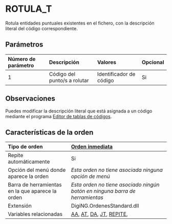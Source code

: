 # ROTULA\_T

Rotula entidades puntuales existentes en el fichero, con la descripción literal del código correspondiente.

## Parámetros

| Número de parámetro | Descripción | Valores | Opcional |
| :--- | :--- | :--- | :--- |
| 1 | Código del punto/s a rolutar | Identificador de código | Si |

## Observaciones

Puedes modificar la descripción literal que está asignada a un código mediante el programa [Editor de tablas de códigos](/digi3d-net/referencia/ventana-de-dibujo/ordenes/r/EditorDeTablasDeCodigos.html).

## Características de la orden

| Tipo de orden | [Orden inmediata](rotula-t.md) |
| :--- | :--- |
| Repite automáticamente | Si |
| Opción del menú donde aparece la orden | _Esta orden no tiene asociada ninguna opción de menú_ |
| Barra de herramientas en la que aparece la orden | _Esta orden no tiene asociado ningún botón en ninguna barra de herramientas_ |
| Extensión | DigiNG.OrdenesStandard.dll |
| Variables relacionadas | [AA](/digi3d-net/referencia/ventana-de-dibujo/ordenes/r/AA.html), [AT](/digi3d-net/referencia/ventana-de-dibujo/ordenes/r/AT.html), [DA](/digi3d-net/referencia/ventana-de-dibujo/ordenes/r/DA.html), [JT](/digi3d-net/referencia/ventana-de-dibujo/ordenes/r/JT.html), [REPITE](/digi3d-net/referencia/ventana-de-dibujo/ordenes/r/REPITE.html), |

